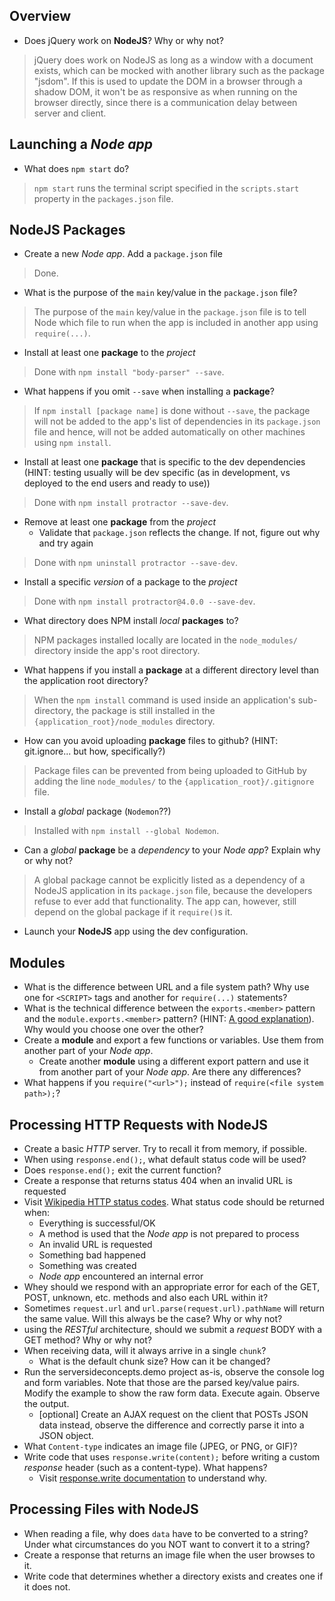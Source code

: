 ## Overview

* Does jQuery work on **NodeJS**?  Why or why not?
> jQuery does work on NodeJS as long as a window with a document exists, which can be mocked with another library such as the package "jsdom". If this is used to update the DOM in a browser through a shadow DOM, it won't be as responsive as when running on the browser directly, since there is a communication delay between server and client.


## Launching a _Node app_

* What does `npm start` do?
> `npm start` runs the terminal script specified in the `scripts.start` property in the `packages.json` file.


## NodeJS Packages

* Create a new _Node app_.  Add a `package.json` file
> Done.
* What is the purpose of the `main` key/value in the `package.json` file?
> The purpose of the `main` key/value in the `package.json` file is to tell Node which file to run when the app is included in another app using `require(...)`.
* Install at least one **package** to the _project_
> Done with `npm install "body-parser" --save`.
* What happens if you omit `--save` when installing a **package**?
> If `npm install [package name]` is done without `--save`, the package will not be added to the app's list of dependencies in its `package.json` file and hence, will not be added automatically on other machines using `npm install`.
* Install at least one **package** that is specific to the dev dependencies (HINT: testing usually will be dev specific (as in development, vs deployed to the end users and ready to use))
> Done with `npm install protractor --save-dev`.
* Remove at least one **package** from the _project_
    * Validate that `package.json` reflects the change.  If not, figure out why and try again
> Done with `npm uninstall protractor --save-dev`.
* Install a specific _version_ of a package to the _project_
> Done with `npm install protractor@4.0.0 --save-dev`.
* What directory does NPM install _local_ **packages** to?
> NPM packages installed locally are located in the `node_modules/` directory inside the app's root directory.
* What happens if you install a **package** at a different directory level than the application root directory?
> When the `npm install` command is used inside an application's sub-directory, the package is still installed in the `{application_root}/node_modules` directory.
* How can you avoid uploading **package** files to github?  (HINT: git.ignore... but how, specifically?)
> Package files can be prevented from being uploaded to GitHub by adding the line `node_modules/` to the `{application_root}/.gitignore` file.
* Install a _global_ package (`Nodemon`??)
> Installed with `npm install --global Nodemon`.
* Can a _global_ **package** be a _dependency_ to your _Node app_?  Explain why or why not?
> A global package cannot be explicitly listed as a dependency of a NodeJS application in its `package.json` file, because the developers refuse to ever add that functionality. The app can, however, still depend on the global package if it `require()`s it.
* Launch your **NodeJS** app using the dev configuration.


## Modules

* What is the difference between URL and a file system path? Why use one for `<SCRIPT>` tags and another for `require(...)` statements?
* What is the technical difference between the `exports.<member>` pattern and the `module.exports.<member>` pattern? (HINT: [A good explanation](http://www.sitepoint.com/understanding-module-exports-exports-node-js/)).  Why would you choose one over the other?
* Create a **module** and export a few functions or variables.  Use them from another part of your _Node app_.
  * Create another **module** using a different export pattern and use it from another part of your _Node app_.  Are there any differences?
* What happens if you `require("<url>");` instead of `require(<file system path>);`?


## Processing HTTP Requests with NodeJS

* Create a basic _HTTP_ server.  Try to recall it from memory, if possible.
* When using `response.end();`, what default status code will be used?
* Does `response.end();` exit the current function?
* Create a response that returns status 404 when an invalid URL is requested
* Visit [Wikipedia HTTP status codes](https://en.wikipedia.org/wiki/List_of_HTTP_status_codes).  What status code should be returned when:
  * Everything is successful/OK
  * A method is used that the _Node app_ is not prepared to process
  * An invalid URL is requested
  * Something bad happened
  * Something was created
  * _Node app_ encountered an internal error
* Whey should we respond with an appropriate error for each of the GET, POST, unknown, etc. methods and also each URL within it?
* Sometimes `request.url` and `url.parse(request.url).pathName` will return the same value.  Will this always be the case?  Why or why not?
* using the _RESTful_ architecture, should we submit a _request_ BODY with a GET method?  Why or why not?
* When receiving data, will it always arrive in a single `chunk`?
  * What is the default chunk size?  How can it be changed?
* Run the serversideconcepts.demo project as-is, observe the console log and form variables.  Note that those are the parsed key/value pairs.  Modify the example to show the raw form data.  Execute again.  Observe the output.
  * [optional]  Create an AJAX request on the client that POSTs JSON data instead, observe the difference and correctly parse it into a JSON object.
* What `Content-type` indicates an image file (JPEG, or PNG, or GIF)?
* Write code that uses `response.write(content);` before writing a custom _response_ header (such as a content-type).  What happens?
  * Visit [response.write documentation](https://nodejs.org/api/http.html#http_response_write_chunk_encoding_callback) to understand why.


## Processing Files with NodeJS

* When reading a file, why does `data` have to be converted to a string?  Under what circumstances do you NOT want to convert it to a string?
* Create a response that returns an image file when the user browses to it.
* Write code that determines whether a directory exists and creates one if it does not.
